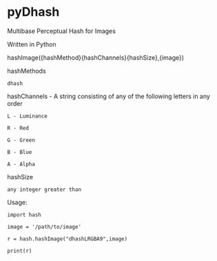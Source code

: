 # pyDhash

Multibase Perceptual Hash for Images

Written in Python

hashImage({hashMethod}{hashChannels}{hashSize},{image})

hashMethods
    
    dhash
  
hashChannels - A string consisting of any of the following letters in any order
    
    L - Luminance
    
    R - Red
    
    G - Green
    
    B - Blue
    
    A - Alpha
  
hashSize
    
    any integer greater than   
 
Usage:

    import hash
    
    image = '/path/to/image'
    
    r = hash.hashImage("dhashLRGBA9",image)
    
    print(r)
